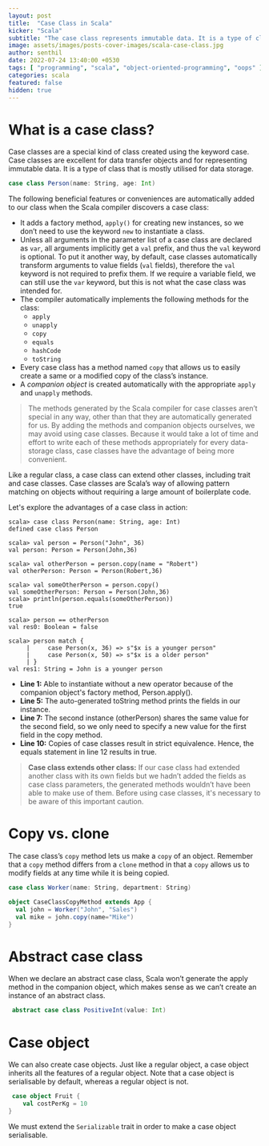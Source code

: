 ```yaml
---
layout: post
title:  "Case Class in Scala"
kicker: "Scala"
subtitle: "The case class represents immutable data. It is a type of class that is often used for data storage."
image: assets/images/posts-cover-images/scala-case-class.jpg
author: senthil
date: 2022-07-24 13:40:00 +0530
tags: [ "programming", "scala", "object-oriented-programming", "oops" ]
categories: scala
featured: false
hidden: true
---
```


# What is a case class?
Case classes are a special kind of class created using the keyword case. Case classes are excellent for data transfer objects and for representing immutable data. It is a type of class that is mostly utilised for data storage.

```scala
case class Person(name: String, age: Int)
```

The following beneficial features or conveniences are automatically added to our class when the Scala compiler discovers a case class:
- It adds a factory method, `apply()` for creating new instances, so we don’t need to use the keyword `new` to instantiate a class.
- Unless all arguments in the parameter list of a case class are declared as `var`, all arguments implicitly get a `val` prefix, and thus the `val` keyword is optional. To put it another way, by default, case classes automatically transform arguments to value fields (`val` fields), therefore the `val` keyword is not required to prefix them. If we require a variable field, we can still use the `var` keyword, but this is not what the case class was intended for.
- The compiler automatically implements the following methods for the class: 
  - `apply`
  - `unapply`
  - `copy`
  - `equals`
  - `hashCode`
  - `toString`
- Every case class has a method named `copy` that allows us to easily create a same or a modified copy of the class’s instance.
- A *companion object* is created automatically with the appropriate `apply` and `unapply` methods.

> The methods generated by the Scala compiler for case classes aren’t special in any way, other than that they are automatically generated for us. By adding the methods and companion objects ourselves, we may avoid using case classes. Because it would take a lot of time and effort to write each of these methods appropriately for every data-storage class, case classes have the advantage of being more convenient.

Like a regular class, a case class can extend other classes, including trait and case classes. Case classes are Scala’s way of allowing pattern matching on objects without requiring a large amount of boilerplate code.

Let's explore the advantages of a case class in action:

```text
scala> case class Person(name: String, age: Int)
defined case class Person

scala> val person = Person("John", 36)
val person: Person = Person(John,36)

scala> val otherPerson = person.copy(name = "Robert")
val otherPerson: Person = Person(Robert,36)

scala> val someOtherPerson = person.copy()
val someOtherPerson: Person = Person(John,36)
scala> println(person.equals(someOtherPerson))
true

scala> person == otherPerson
val res0: Boolean = false

scala> person match {
     |     case Person(x, 36) => s"$x is a younger person"
     |     case Person(x, 50) => s"$x is a older person"
     | }
val res1: String = John is a younger person
```

- **Line 1:** Able to instantiate without a new operator because of the companion object's factory method, Person.apply().
- **Line 5:** The auto-generated toString method prints the fields in our instance.
- **Line 7:** The second instance (otherPerson) shares the same value for the second field, so we only need to specify a new value for the first field in the copy method.
- **Line 10:** Copies of case classes result in strict equivalence. Hence, the equals statement in line 12 results in true.

> **Case class extends other class:** If our case class had extended another class with its own fields but we hadn’t added the fields as case class parameters, the generated methods wouldn’t have been able to make use of them. Before using case classes, it's necessary to be aware of this important caution.

# Copy vs. clone
The case class’s `copy` method lets us make a `copy` of an object. Remember that a `copy` method differs from a `clone` method in that a `copy` allows us to modify fields at any time while it is being copied.

```scala
case class Worker(name: String, department: String)

object CaseClassCopyMethod extends App {
  val john = Worker("John", "Sales")
  val mike = john.copy(name="Mike")
}
```

# Abstract case class
When we declare an abstract case class, Scala won’t generate the apply method in the companion object, which makes sense as we can’t create an instance of an abstract class.

```scala
 abstract case class PositiveInt(value: Int)
```

# Case object
We can also create case objects. Just like a regular object, a case object inherits all the features of a regular object. Note that a case object is serialisable by default, whereas a regular object is not.

```scala
 case object Fruit {
    val costPerKg = 10
}
```

We must extend the `Serializable` trait in order to make a case object serialisable.